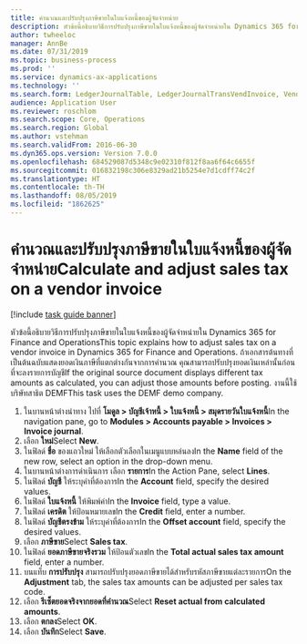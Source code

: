 ```yaml
---
title: คำนวณและปรับปรุงภาษีขายในใบแจ้งหนี้ของผู้จัดจำหน่าย
description: หัวข้อนี้อธิบายวิธีการปรับปรุงภาษีขายในใบแจ้งหนี้ของผู้จัดจำหน่ายใน Dynamics 365 for Finance and Operations
author: twheeloc
manager: AnnBe
ms.date: 07/31/2019
ms.topic: business-process
ms.prod: ''
ms.service: dynamics-ax-applications
ms.technology: ''
ms.search.form: LedgerJournalTable, LedgerJournalTransVendInvoice, VendTableLookup, TaxTmpWorkTrans
audience: Application User
ms.reviewer: roschlom
ms.search.scope: Core, Operations
ms.search.region: Global
ms.author: vstehman
ms.search.validFrom: 2016-06-30
ms.dyn365.ops.version: Version 7.0.0
ms.openlocfilehash: 684529087d5348c9e02310f812f8aa6f64c6655f
ms.sourcegitcommit: 016832198c306e8329ad21b5254e7d1cdff74c2f
ms.translationtype: HT
ms.contentlocale: th-TH
ms.lasthandoff: 08/05/2019
ms.locfileid: "1862625"
---
```

# <a name="calculate-and-adjust-sales-tax-on-a-vendor-invoice"></a><span data-ttu-id="beb1a-103">คำนวณและปรับปรุงภาษีขายในใบแจ้งหนี้ของผู้จัดจำหน่าย</span><span class="sxs-lookup"><span data-stu-id="beb1a-103">Calculate and adjust sales tax on a vendor invoice</span></span>

[!include [task guide banner](../../includes/task-guide-banner.md)]

<span data-ttu-id="beb1a-104">หัวข้อนี้อธิบายวิธีการปรับปรุงภาษีขายในใบแจ้งหนี้ของผู้จัดจำหน่ายใน Dynamics 365 for Finance and Operations</span><span class="sxs-lookup"><span data-stu-id="beb1a-104">This topic explains how to adjust sales tax on a vendor invoice in Dynamics 365 for Finance and Operations.</span></span> <span data-ttu-id="beb1a-105">ถ้าเอกสารต้นทางที่เป็นต้นฉบับแสดงยอดเงินภาษีที่แตกต่างกันจากการคำนวณ คุณสามารถปรับปรุงยอดเงินเหล่านั้นก่อนที่จะลงรายการบัญชี</span><span class="sxs-lookup"><span data-stu-id="beb1a-105">If the original source document displays different tax amounts as calculated, you can adjust those amounts before posting.</span></span> <span data-ttu-id="beb1a-106">งานนี้ใช้บริษัทสาธิต DEMF</span><span class="sxs-lookup"><span data-stu-id="beb1a-106">This task uses the DEMF demo company.</span></span>

1. <span data-ttu-id="beb1a-107">ในบานหน้าต่างนำทาง ไปที่ **โมดูล > บัญชีเจ้าหนี้ > ใบแจ้งหนี้ > สมุดรายวันใบแจ้งหนี้**</span><span class="sxs-lookup"><span data-stu-id="beb1a-107">In the navigation pane, go to **Modules > Accounts payable > Invoices > Invoice journal**.</span></span>
2. <span data-ttu-id="beb1a-108">เลือก **ใหม่**</span><span class="sxs-lookup"><span data-stu-id="beb1a-108">Select **New**.</span></span>
3. <span data-ttu-id="beb1a-109">ในฟิลด์ **ชื่อ** ของแถวใหม่ ให้เลือกตัวเลือกในเมนูแบบหล่นลง</span><span class="sxs-lookup"><span data-stu-id="beb1a-109">In the **Name** field of the new row, select an option in the drop-down menu.</span></span>
4. <span data-ttu-id="beb1a-110">ในบานหน้าต่างการดำเนินการ เลือก **รายการ**</span><span class="sxs-lookup"><span data-stu-id="beb1a-110">In the Action Pane, select **Lines**.</span></span>
5. <span data-ttu-id="beb1a-111">ในฟิลด์ **บัญชี** ให้ระบุค่าที่ต้องการ</span><span class="sxs-lookup"><span data-stu-id="beb1a-111">In the **Account** field, specify the desired values.</span></span>
6. <span data-ttu-id="beb1a-112">ในฟิลด์ **ใบแจ้งหนี้** ให้พิมพ์ค่า</span><span class="sxs-lookup"><span data-stu-id="beb1a-112">In the **Invoice** field, type a value.</span></span>
7. <span data-ttu-id="beb1a-113">ในฟิลด์ **เครดิต** ให้ป้อนหมายเลข</span><span class="sxs-lookup"><span data-stu-id="beb1a-113">In the **Credit** field, enter a number.</span></span>
8. <span data-ttu-id="beb1a-114">ในฟิลด์ **บัญชีตรงข้าม** ให้ระบุค่าที่ต้องการ</span><span class="sxs-lookup"><span data-stu-id="beb1a-114">In the **Offset account** field, specify the desired values.</span></span>
9. <span data-ttu-id="beb1a-115">เลือก **ภาษีขาย**</span><span class="sxs-lookup"><span data-stu-id="beb1a-115">Select **Sales tax**.</span></span>
10. <span data-ttu-id="beb1a-116">ในฟิลด์ **ยอดภาษีขายจริงรวม** ให้ป้อนตัวเลข</span><span class="sxs-lookup"><span data-stu-id="beb1a-116">In the **Total actual sales tax amount** field, enter a number.</span></span>
11. <span data-ttu-id="beb1a-117">บนแท็บ **การปรับปรุง** สามารถปรับปรุงยอดภาษีขายได้สำหรับรหัสภาษีขายแต่ละรายการ</span><span class="sxs-lookup"><span data-stu-id="beb1a-117">On the **Adjustment** tab, the sales tax amounts can be adjusted per sales tax code.</span></span>
12. <span data-ttu-id="beb1a-118">เลือก **รีเซ็ตยอดจริงจากยอดที่คำนวณ**</span><span class="sxs-lookup"><span data-stu-id="beb1a-118">Select **Reset actual from calculated amounts**.</span></span>
13. <span data-ttu-id="beb1a-119">เลือก **ตกลง**</span><span class="sxs-lookup"><span data-stu-id="beb1a-119">Select **OK**.</span></span>
14. <span data-ttu-id="beb1a-120">เลือก **บันทึก**</span><span class="sxs-lookup"><span data-stu-id="beb1a-120">Select **Save**.</span></span>

